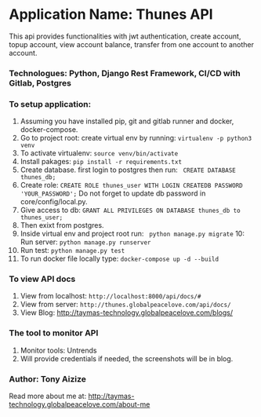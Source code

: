 # Application Name: Thunes API
This api provides functionalities with jwt authentication, create account, topup account, view account balance, transfer from one account to another account.

### Technologues: Python, Django Rest Framework, CI/CD with Gitlab, Postgres

### To setup application:
1. Assuming you have installed pip, git and gitlab runner and docker, docker-compose.
2. Go to project root: create virtual env by running: ```virtualenv -p python3 venv```
3. To activate virtualenv: ```source venv/bin/activate```
4. Install pakages: ```pip install -r requirements.txt```
5. Create database. first login to postgres then run: ``` CREATE DATABASE thunes_db;```
6. Create role: ```CREATE ROLE thunes_user WITH LOGIN CREATEDB PASSWORD 'YOUR_PASSWORD';``` Do not forget to update db password in core/config/local.py.
7. Give access to db: ```GRANT ALL PRIVILEGES ON DATABASE thunes_db to thunes_user;```
8. Then exixt from postgres. 
9. Inside virtual env and project root run: ``` python manage.py migrate```
10: Run server: ```python manage.py runserver```
11. Run test: ```python manage.py test```
12. To run docker file locally type: ```docker-compose up -d --build```

### To view API docs
1. View from localhost: ```http://localhost:8000/api/docs/#```
2. View from server: ```http://thunes.globalpeacelove.com/api/docs/```
3. View Blog: http://taymas-technology.globalpeacelove.com/blogs/

### The tool to monitor API
1. Monitor tools: Untrends
2. Will provide credentials if needed, the screenshots will be in blog.


### Author: Tony Aizize
Read more about me at: http://taymas-technology.globalpeacelove.com/about-me
